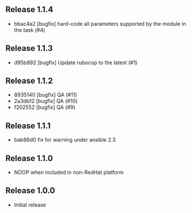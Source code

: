 ## Release 1.1.4

* bbac4a2 [bugfix] hard-code all parameters supported by the module in the task (#4)

## Release 1.1.3

* d95b892 [bugfix] Update rubocop to the latest (#1)

## Release 1.1.2

* 8935140 [bugfix] QA (#11)
* 2a3db12 [bugfix] QA (#10)
* f202552 [bugfix] QA (#9)

## Release 1.1.1

* bab86d0 fix for warning under ansible 2.3

## Release 1.1.0

* NOOP when included in non-RedHat platform

## Release 1.0.0

* Initial release
